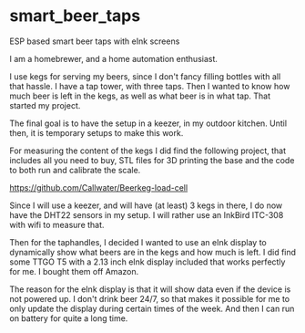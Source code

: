 # smart_beer_taps
ESP based smart beer taps with eInk screens

I am a homebrewer, and a home automation enthusiast.

I use kegs for serving my beers, since I don't fancy filling bottles with all that hassle. I have a tap tower, with three taps. Then I wanted to know how much beer is left in the kegs, as well as what beer is in what tap. That started my project.

The final goal is to have the setup in a keezer, in my outdoor kitchen. Until then, it is temporary setups to make this work. 

For measuring the content of the kegs I did find the following project, that includes all you need to buy, STL files for 3D printing the base and the code to both run and calibrate the scale.

https://github.com/Callwater/Beerkeg-load-cell

Since I will use a keezer, and will have (at least) 3 kegs in there, I do now have the DHT22 sensors in my setup. I will rather use an InkBird ITC-308 with wifi to measure that.

Then for the taphandles, I decided I wanted to use an eInk display to dynamically show what beers are in the kegs and how much is left. I did find some TTGO T5 with a 2.13 inch eInk display included that works perfectly for me. I bought them off Amazon.

The reason for the eInk display is that it will show data even if the device is not powered up. I don't drink beer 24/7, so that makes it possible for me to only update the display during certain times of the week. And then I can run on battery for quite a long time.


